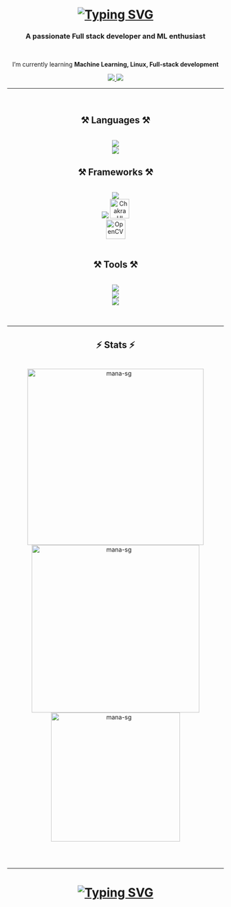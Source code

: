 
<h1 align="center"><a href="https://git.io/typing-svg"><img src="https://readme-typing-svg.demolab.com?font=arial&weight=900&size=36&pause=1000&color=00FFBB&center=true&vCenter=true&width=435&lines=I'm+Manas" alt="Typing SVG" /></a></h1>
<h3 align="center">A passionate Full stack developer and ML enthusiast</h3>

<br/>

<div align="center">
 
 I’m currently learning **Machine Learning, Linux, Full-stack development**

 </div>
 
<div align="center"> 
  <a href="mailto:manasg1111@gmail.com">
    <img src="https://img.shields.io/badge/Gmail-333333?style=for-the-badge&logo=gmail&logoColor=red" />
  </a>
  <a href="https://linkedin.com/in/manas-g424249256" target="_blank">
    <img src="https://img.shields.io/badge/LinkedIn-0077B5?style=for-the-badge&logo=linkedin&logoColor=white" target="_blank" />
  </a>
</div>

 <hr/>
<br/>
<h2 align="center">⚒️ Languages ⚒️</h2>
<br/>
<div align="center">
    <img src="https://skillicons.dev/icons?i=python,c,cpp,java,javascript" /><br>
    <img src="https://skillicons.dev/icons?i=swift,html,css,rust" /><br/>
 <h2 align="center">⚒️ Frameworks ⚒️</h2>
<br/>
<div align="center">
    <img src="https://skillicons.dev/icons?i=react,nodejs,tensorflow,pytorch,bootstrap" /><br/>
    <img src="https://skillicons.dev/icons?i=nextjs,tailwind,flask,vite" />
    <img src="https://profilinator.rishav.dev/skills-assets/chakraui.png" alt="Chakra UI" height="45"/><br/>
    <img src="https://profilinator.rishav.dev/skills-assets/opencv-icon.svg" alt="OpenCV" height="45"/>
</div>

<br/>
<h2 align="center">⚒️ Tools ⚒️</h2>
<br/>
<div align="center">
    <img src="https://skillicons.dev/icons?i=github,git,linux,mongodb,firebase" /><br/>
    <img src="https://skillicons.dev/icons?i=matlab,arduino,vscode,unity,nodejs" /><br/>
    <img src="https://skillicons.dev/icons?i=express,postman" /><br/>
<br/>

<br/>
<hr/>

<h2 align="center">⚡ Stats ⚡</h2>
<br>
<div align=center>
  <img width=410 src="https://github-readme-streak-stats.herokuapp.com/?user=mana-sg&theme=chartreuse-dark" alt="mana-sg" />
  <img width=390 src="https://github-readme-stats.vercel.app/api?username=mana-sg&show_icons=true&locale=en&theme=chartreuse-dark" alt="mana-sg" />
  <br/>
  <img width=300 align="center" src="https://github-readme-stats.vercel.app/api/top-langs/?username=mana-sg&layout=donut&theme=chartreuse-dark&size_weight=0.5&count_weight=0.5" alt="mana-sg" />
</div>

<br/><br/>
<hr/>

<h1 align="center">
   <a href="https://git.io/typing-svg"><img src="https://readme-typing-svg.herokuapp.com?font=arial&weight=900&size=36&pause=1000&color=00FFBB&center=true&vCenter=true&width=435&lines=Thank+You+for+Visiting+❤️" alt="Typing SVG" /></a>
</h1>

<br/>
